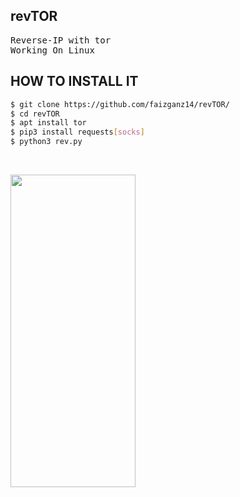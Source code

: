 ## revTOR
<pre>
Reverse-IP with tor
Working On Linux
</pre>

## HOW TO INSTALL IT
```bash
$ git clone https://github.com/faizganz14/revTOR/
$ cd revTOR
$ apt install tor
$ pip3 install requests[socks]
$ python3 rev.py
```
<br>
<pre>
<img src="https://raw.githubusercontent.com/faizganz14/revTOR/main/Screenshot_20210127_122223.jpg" width="200px" height="500px">
</pre>
